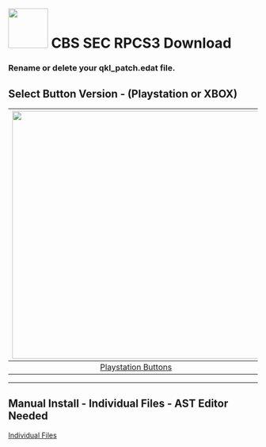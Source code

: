 # <img width="80" src="https://github.com/dylanhale/ScorebugMods/blob/main/assets/images/CBSSEC.png"> CBS SEC RPCS3 Download

### Rename or delete your qkl_patch.edat file.

## Select Button Version - (Playstation or XBOX)
| <img width="500" src="https://github.com/dylanhale/ScorebugMods/blob/main/assets/images/PlaystationC.png">  | <img width="500" src="https://github.com/dylanhale/ScorebugMods/blob/main/assets/images/XboxC.png">
|:---:|:---:|
| [Playstation Buttons](https://www.mediafire.com/file/tx4e6znon177uk2/SEC-PSButtons-V20.rar) | [XBOX Buttons](https://www.mediafire.com/file/m7tibysi6207jmx/SEC-XboxButtons-V20.rar) |

---------
## Manual Install - Individual Files - AST Editor Needed
[Individual Files](https://www.mediafire.com/file/j23nrkiotgxomty/SEC-Individual-V20.rar)
